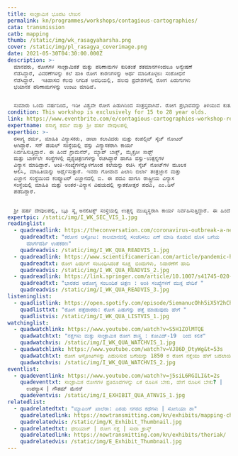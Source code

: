 ```yaml
---
title: ಸಾಂಕ್ರಾಮಿಕ ಭೂಪಟ ಲೇಖನ
permalink: kn/programmes/workshops/contagious-cartographies/
cata: transmission
catb: mapping
thumb: /static/img/wk_rasagyaharsha.png
cover: /static/img/pl_rasagya_coverimage.png
date: 2021-05-30T04:30:00.000Z
description: >-
  ‌ಮಾನವರು, ರೋಗಗಳ ಸಾಂಕ್ರಾಮಿಕತೆ ಮತ್ತು ಪರಿಣಾಮಗಳ ಕುರಿತಂತೆ ಶತಮಾನಗಳಿಂದಲೂ ಅನ್ವೇಷಣೆ
  ನೆಡೆಸಿದ್ದಾರೆ, ವಿವರಣೆಗಳನ್ನು ಕಲೆ ಹಾಕಿ ರೋಗ ಕಾರಣಗಳನ್ನು ಅರ್ಥ ಮಾಡಿಕೊಳ್ಳಲು ಸಂಶೋಧನೆ
  ನೆಡೆಸಿದ್ದಾರೆ.  ಇತಿಹಾಸದ ಕೆಲವು ನಿಗದಿತ ಅವಧಿಯಲ್ಲಿ, ಹಲವು ಪ್ರದೇಶಗಳಲ್ಲಿ ರೋಗ ಪಿಡುಗುಗಳು
  ಭಯಾನಕ ಪರಿಣಾಮಗಳನ್ನು ಉಂಟು ಮಾಡಿವೆ. 


  ಸುಮಾರು ಒಂದು ವರ್ಷದಿಂದ, ಇಡೀ ವಿಶ್ವವೇ ರೋಗ ಪಿಡುಗಿನಿಂದ ಸಂತ್ರಸ್ತವಾಗಿದೆ. ರೋಗ ಪ್ರಭಾವವನ್ನು ತಿಳಿಯುವ ಕುತೂಹಲದಿಂದ ಎಲ್ಲರೂ ವಿವರಣೆಗಳನ್ನು ಕಲೆ ಹಾಕಿ, ಮಾಹಿತಿಯನ್ನು ಹೆಚ್ಚಾಗಿ ಬಳಸುತ್ತಿದ್ದಾರೆ. ಈ ಕಾರ್ಯಾಗಾರದಲ್ಲಿ, ರೋಗಗಳನ್ನು ಅರಿಯಲು ಗತ ಕಾಲದ ನಕ್ಷೆಗಳು ಹೇಗೆ ಸಹಕಾರಿಯಾಗುತ್ತವೆ ಎಂದು ತಿಳಿದುಕೊಳ್ಳ ಬಹುದು.  ಸಂಪರ್ಕ ಕಲ್ಪಿಸುವಂತಹ ನಕ್ಷೆಗಳನ್ನು ರಚಿಸಿ, ಮಾರಣಾಂತಕ ರೋಗಗಳ ಬಗೆಗಿನ ಕಥನಗಳನ್ನು ಹೇಗೆ ಹೆಣೆಯ ಬಹುದು ಎಂದು ತಿಳಿಯ ಬಹುದು.
condition: This workshop is exclusively for 15 to 28 year olds.
link: https://www.eventbrite.com/e/contagious-cartographies-workshop-registration-151978346325
expertname: ರಸಾಗ್ಯ ಶರ್ಮ ಮತ್ತು ಶ್ರೀ ಹರ್ಷ ದೇವುಲಪಲ್ಲಿ
expertbio: >-
  ರಸಾಗ್ಯ ಶರ್ಮ, ಮಾಹಿತಿ ವಿನ್ಯಾಸಕರು, ಡಾಟಾ ಕಲಾವಿದರು ಮತ್ತು ಕಂಪಲ್ಸಿವ್‌ ಸ್ಕೆಚ್‌ ನೋಟರ್‌
  ಆಗಿದ್ದಾರೆ. ಸನ್‌ ಡಯಲ್‌ ಸಂಸ್ಥೆಯಲ್ಲಿ ವಸ್ತು ವಿನ್ಯಾಸಕರಾಗಿ ಕಾರ್ಯ
  ನಿರ್ವಹಿಸುತ್ತಿದ್ದಾರೆ. ಈ ಹಿಂದೆ ಗ್ರಾಮೆನೆರ್‌, ಮ್ಯಾಪ್‌ ಬಾಕ್ಸ್‌, ಮೈಕ್ರೋ ಸಾಫ್ಟ್‌
  ಮತ್ತು ಬಾರ್ಕಲೇ ಸಂಸ್ಥೆಗಳಲ್ಲಿ ದೃಶ್ಯಚಿತ್ರಣಗಳನ್ನು ರಚಸಿದ್ದಾರೆ ಹಾಗೂ ವಸ್ತು-ಉತ್ಪನ್ನಗಳ
  ವಿನ್ಯಾಸ ಮಾಡಿದ್ದಾರೆ. ಅಂಕಿ-ಸಂಖ್ಯೆಗಳನ್ನೊಳಗೊಂಡ ಕಲೆಯನ್ನು ರಚಿಸಿ ಸ್ಕೆಚ್‌ ನೋಟ್‌ಗಳ ಮೂಲಕ
  ಆಲಿಸಿ, ಮಾಹಿತಿಯನ್ನು ಅರ್ಥೈಸುತ್ತಾರೆ. ಇವರು ಗೋವಾದ ಪಿಲಾನಿ ಬಿರ್ಲಾ ತಂತ್ರಜ್ಞಾನ ಮತ್ತು
  ವಿಜ್ಞಾನ ಸಂಸ್ಥೆಯಿಂದ ಕಂಪ್ಯೂಟರ್‌ ವಿಜ್ಞಾನದಲ್ಲಿ ಬಿ. ಈ ಪದವಿ ಹಾಗೂ ರಾಷ್ಟ್ರೀಯ ವಿನ್ಯಾಸ
  ಸಂಸ್ಥೆಯಲ್ಲಿ ಮಾಹಿತಿ ಮತ್ತು ಅಂತರ-ವಿನ್ಯಾಸ ವಿಷಯದಲ್ಲಿ ಸ್ನಾತಕೋತ್ತರ ಪದವಿ, ಎಂ.ಡಿಸ್
  ಪಡೆದಿದ್ದಾರೆ. 


  ಶ್ರೀ ಹರ್ಷ ದೇವುಲಪಲ್ಲಿ, ಬ್ಲೂ ಸ್ಕೈ ಅನಲಿಟಿಕ್ಸ್ ಸಂಸ್ಥೆಯಲ್ಲಿ ಉತ್ಪನ್ನ ಮುಖ್ಯಸ್ಥರಾಗಿ ಕಾರ್ಯ ನಿರ್ವಹಿಸುತ್ತಿದ್ದಾರೆ. ಈ ಹಿಂದೆ, ಮಿಂಟ್‌ ಸಂಸ್ಥೆಯಲ್ಲಿ ಅಂಕಿ-ಸಂಖ್ಯೆ ವಿವರಣೆಗಳ ಪತ್ರಿಕೋದ್ಯಮಿಯಾಗಿ ಸೇವೆ ಸಲ್ಲಿಸಿದ್ದಾರೆ. ಅರ್ಬನ್‌ ಡಿಸೈನ್ ಲ್ಯಾಬ್, ಸ್ಮಾಲ್‌ ಮೀಡಿಯಾ ಮತ್ತು ದಿ ಹೈದರಾಬಾದ್‌ ಅರ್ಬನ್ ಲ್ಯಾಬ್‌ ಸಂಸ್ಥೆಗಳಲ್ಲಿ ಕೆಲಸ ಮಾಡಿದ್ದಾರೆ. ನಗರಗಳು, ನಕ್ಷೆಗಳು, ದೀರ್ಘ ನೆಡಿಗೆ ಮತ್ತು ಜನರಲ್ಲಿ ಕುತೂಹಲ ಕೆರಳಿಸುವದು, ಇವೆಲ್ಲ ಇವರ ಹವ್ಯಾಸಗಳು.
expertpic: /static/img/I_WK_SEC_VIS_1.jpg
readinglist:
  - quadreadlink: https://theconversation.com/coronavirus-outbreak-a-new-mapping-tool-that-lets-you-scroll-through-timeline-131422
    quadreadtxt: "ಕರೋನ ಆಸ್ಫೋಟ: ಕಾಲಮಾನದಲ್ಲಿ ಸಂಚರಿಸಲು ಎಣೆ ಮಾಡಿ ಕೊಡುವ ಹೊಸ ಬಗೆಯ
      ಮಾರ್ಗದರ್ಶಿ ಉಪಕರಣ"
    quadreadvis: /static/img/I_WK_QUA_READVIS_1.jpg
  - quadreadlink: https://www.scientificamerican.com/article/pandemic-hot-spots-map/
    quadreadtxt: ರೋಗ ಪಿಡುಗಿಗೆ ಸಂಬಂಧಿಸಿದಂತೆ ಸೂಕ್ಷ್ಮ ಬಿಂದುಗಳು, ನಿವಾರಣೆಗೆ ಹಾದಿ
    quadreadvis: /static/img/I_WK_QUA_READVIS_2.jpg
  - quadreadlink: https://link.springer.com/article/10.1007/s41745-020-00196-z
    quadreadtxt: "ಭಾರತದ ಆರೋಗ್ಯ ಸಂಬಂದಿತ ಚಿತ್ರಣ : ಅಂಕಿ ಸಂಖ್ಯೆಗಳಿಗೆ ಮುಕ್ತ ವೇದಿಕೆ "
    quadreadvis: /static/img/I_WK_QUA_READVIS_3.jpg
listeninglist:
  - quadlistlink: https://open.spotify.com/episode/5iemanucOhh5iX5Y2hChAH
    quadlisttxt: "ರೋಗ ಪತ್ತೆದಾರರು: ರೋಗ ಪಿಡುಗನ್ನು ಪತ್ತೆ ಮಾಡುವುದು ಹೇಗೆ "
    quadlistvis: /static/img/I_WK_QUA_LISTVIS_1.jpg
watchinglist:
  - quadwatchlink: https://www.youtube.com/watch?v=S5H1ZOlMTQE
    quadwatchtxt: "ನಕ್ಷೆಗಳು ಮತ್ತು ಸಾಂಕ್ರಾಮಿಕ ರೋಗ ಶಾಸ್ತ್ರ : ಕೋವಿಡ್-19‌  ರಿಂದ ಕಲಿಕೆ"
    quadwatchvis: /static/img/I_WK_QUA_WATCHVIS_1.jpg
  - quadwatchlink: https://www.youtube.com/watch?v=VJ86D_DtyWg&t=53s
    quadwatchtxt: ರೋಗ ಆಸ್ಫೋಟಗಳನ್ನು ಎದುರಿಸುವ ಬಗೆಯನ್ನು 1850 ರ ರೋಗ ನಕ್ಷೆಯು ಹೇಗೆ ಬದಲಾಯಿಸಿತು?
    quadwatchvis: /static/img/I_WK_QUA_WATCHVIS_2.jpg
eventlist:
  - quadeventlink: https://www.youtube.com/watch?v=j5siL6RGILI&t=2s
    quadeventtxt: ಸಾಂಕ್ರಾಮಿಕ ರೋಗಗಳ ಪ್ರತಿರೂಪಗಳನ್ನು ಏಕೆ ರೂಪಿಸ ಬೇಕು, ಹೇಗೆ ರೂಪಿಸ ಬೇಕು? |
      ಉಪನ್ಯಾಸ | ಗೌತಮ್‌ ಮೆನನ್‌
    quadeventvis: /static/img/I_EXHIBIT_QUA_ATNVIS_1.jpg
relatedlist:
  - quadrelatedtxt: "ಮ್ಯಾಪಿಂಗ್‌ ಖಾಲೆರಾ: ಎರಡು ನಗರದ ಕಥೆಗಳು | ಸೋನಿಯಾ ಶಾ"
    quadrelatedlink: https://nowtransmitting.com/kn/exhibits/mapping-cholera/
    quadrelatedvis: /static/img/K_Exhibit_Thumbnail.jpg
  - quadrelatedtxt: ಥೇರಿಯಾಕ್‌ | ರೋಗ ನಕ್ಷೆ | ಸಾರಾ ಕ್ರಾಸ್ಕ್
    quadrelatedlink: https://nowtransmitting.com/kn/exhibits/theriak/
    quadrelatedvis: /static/img/E_Exhibit_Thumbnail.jpg
---
```

